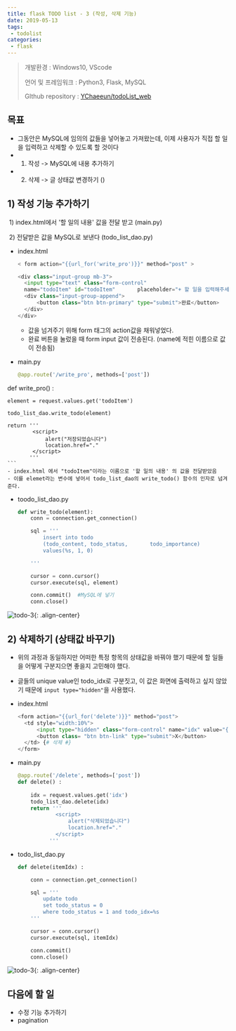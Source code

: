 ```yaml
---
title: flask TODO list - 3 (작성, 삭제 기능)
date: 2019-05-13
tags:
 - todolist
categories:
 - flask
---
```




> 개발환경 : Windows10, VScode
>
> 언어 및 프레임워크 : Python3, Flask, MySQL
>
> GIthub repository : [YChaeeun/todoList_web](<https://github.com/YChaeeun/todoList_web>)

 

## 목표

- 그동안은 MySQL에 임의의 값들을 넣어놓고 가져왔는데, 이제 사용자가 직접 할 일을 입력하고 삭제할 수 있도록 할 것이다
- 1) 작성 -> MySQL에 내용 추가하기
- 2) 삭제 -> 글 상태값 변경하기 ()





## 1) 작성 기능 추가하기

​	1) index.html에서 '할 일의 내용' 값을 전달 받고 (main.py) 

​	2) 전달받은 값을 MySQL로 보낸다 (todo_list_dao.py)



- index.html

  ```python
  < form action="{{url_for('write_pro')}}" method="post" >
  ```

  ```python
  <div class="input-group mb-3">
  	<input type="text" class="form-control"
  	name="todoItem" id="todoItem" 		placeholder="+ 할 일을 입력해주세요" />
  	<div class="input-group-append">
  		<button class="btn btn-primary" type="submit">완료</button>
  	</div>
  </div>
  ```

  

  - 값을 넘겨주기 위해 form 태그의 action값을 채워넣었다.
  - 완료 버튼을 눌렀을 때 form input 값이 전송된다. (name에 적힌 이름으로 값이 전송됨)

- main.py	
	```python
	@app.route('/write_pro', methods=['post'])
def write_pro() :

    element = request.values.get('todoItem')

    todo_list_dao.write_todo(element)

    return '''
            <script>
                alert("저장되었습니다")
                location.href="."
            </script>
           ''' 
	```
	- index.html 에서 "todoItem"이라는 이름으로 '할 일의 내용' 의 값을 전달받았음
	- 이를 elemet라는 변수에 넣어서 todo_list_dao의 write_todo() 함수의 인자로 넘겨준다.



- toodo_list_dao.py

  ```python
  def write_todo(element):
      conn = connection.get_connection()
  
      sql = '''
          insert into todo
          (todo_content, todo_status, 		todo_importance)
          values(%s, 1, 0)
  
      '''
  
      cursor = conn.cursor()
      cursor.execute(sql, element)
  
      conn.commit()  #MySQL에 넣기
      conn.close()
  ```



![todo-3]({{site.url}}{{site.baseurl}}/assets/images/todo-3-1.png){: .align-center}





## 2) 삭제하기 (상태값 바꾸기)

- 위의 과정과 동일하지만 어떠한 특정 항목의 상태값을 바꿔야 했기 때문에 할 일들을 어떻게 구분지으면 좋을지 고민해야 했다.
- 글들의 unique value인 todo_idx로 구분짓고, 이 값은 화면에 출력하고 싶지 않았기 때문에 `input type="hidden"`을 사용했다.



- index.html

  ```python
  <form action="{{url_for('delete')}}" method="post">  
  	<td style="width:10%">
  		<input type="hidden" class="form-control" name="idx" value="{{obj.todo_idx}}">
  		<button class= "btn btn-link" type="submit">X</button>  
  	</td> {# 삭제 #}
  </form>
  ```

- main.py

  ```python
  @app.route('/delete', methods=['post'])
  def delete() :
      
      idx = request.values.get('idx')
      todo_list_dao.delete(idx)
      return '''
              <script>
                  alert("삭제되었습니다")
                  location.href="."
              </script>
        	''' 
  ```

- todo_list_dao.py

  ```python
  def delete(itemIdx) :
  
      conn = connection.get_connection()
  
      sql = '''
          update todo
          set todo_status = 0
          where todo_status = 1 and todo_idx=%s
      '''
  
      cursor = conn.cursor()
      cursor.execute(sql, itemIdx)
  
      conn.commit()
      conn.close()
  ```

  

![todo-3]({{site.url}}{{site.baseurl}}/assets/images/todo-3-2.png){: .align-center}



## 다음에 할 일

- 수정 기능 추가하기
- pagination